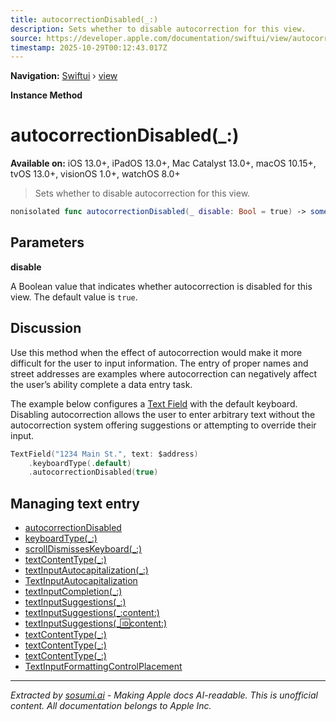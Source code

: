 ```yaml
---
title: autocorrectionDisabled(_:)
description: Sets whether to disable autocorrection for this view.
source: https://developer.apple.com/documentation/swiftui/view/autocorrectiondisabled(_:)
timestamp: 2025-10-29T00:12:43.017Z
---
```


**Navigation:** [Swiftui](/documentation/swiftui) › [view](/documentation/swiftui/view)

**Instance Method**

# autocorrectionDisabled(_:)

**Available on:** iOS 13.0+, iPadOS 13.0+, Mac Catalyst 13.0+, macOS 10.15+, tvOS 13.0+, visionOS 1.0+, watchOS 8.0+

> Sets whether to disable autocorrection for this view.

```swift
nonisolated func autocorrectionDisabled(_ disable: Bool = true) -> some View
```

## Parameters

**disable**

A Boolean value that indicates whether autocorrection is disabled for this view. The default value is `true`.



## Discussion

Use this method when the effect of autocorrection would make it more difficult for the user to input information. The entry of proper names and street addresses are examples where autocorrection can negatively affect the user’s ability complete a data entry task.

The example below configures a [Text Field](/documentation/swiftui/textfield) with the default keyboard. Disabling autocorrection allows the user to enter arbitrary text without the autocorrection system offering suggestions or attempting to override their input.

```swift
TextField("1234 Main St.", text: $address)
    .keyboardType(.default)
    .autocorrectionDisabled(true)
```

## Managing text entry

- [autocorrectionDisabled](/documentation/swiftui/environmentvalues/autocorrectiondisabled)
- [keyboardType(_:)](/documentation/swiftui/view/keyboardtype(_:))
- [scrollDismissesKeyboard(_:)](/documentation/swiftui/view/scrolldismisseskeyboard(_:))
- [textContentType(_:)](/documentation/swiftui/view/textcontenttype(_:))
- [textInputAutocapitalization(_:)](/documentation/swiftui/view/textinputautocapitalization(_:))
- [TextInputAutocapitalization](/documentation/swiftui/textinputautocapitalization)
- [textInputCompletion(_:)](/documentation/swiftui/view/textinputcompletion(_:))
- [textInputSuggestions(_:)](/documentation/swiftui/view/textinputsuggestions(_:))
- [textInputSuggestions(_:content:)](/documentation/swiftui/view/textinputsuggestions(_:content:))
- [textInputSuggestions(_:id:content:)](/documentation/swiftui/view/textinputsuggestions(_:id:content:))
- [textContentType(_:)](/documentation/swiftui/view/textcontenttype(_:)-4dqqb)
- [textContentType(_:)](/documentation/swiftui/view/textcontenttype(_:)-6fic1)
- [textContentType(_:)](/documentation/swiftui/view/textcontenttype(_:)-ufdv)
- [TextInputFormattingControlPlacement](/documentation/swiftui/textinputformattingcontrolplacement)

---

*Extracted by [sosumi.ai](https://sosumi.ai) - Making Apple docs AI-readable.*
*This is unofficial content. All documentation belongs to Apple Inc.*
